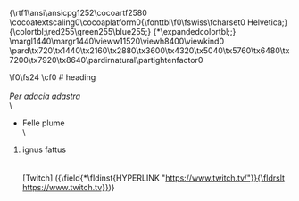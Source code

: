 {\rtf1\ansi\ansicpg1252\cocoartf2580
\cocoatextscaling0\cocoaplatform0{\fonttbl\f0\fswiss\fcharset0 Helvetica;}
{\colortbl;\red255\green255\blue255;}
{\*\expandedcolortbl;;}
\margl1440\margr1440\vieww11520\viewh8400\viewkind0
\pard\tx720\tx1440\tx2160\tx2880\tx3600\tx4320\tx5040\tx5760\tx6480\tx7200\tx7920\tx8640\pardirnatural\partightenfactor0

\f0\fs24 \cf0 # heading\
\
*Per adacia adastra* \
\
- Felle plume\
\
1. ignus fattus\
\
\
[Twitch] ({\field{\*\fldinst{HYPERLINK "https://www.twitch.tv/"}}{\fldrslt https://www.twitch.tv}})}